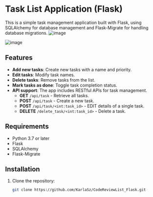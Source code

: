 # Task List Application (Flask)

This is a simple task management application built with Flask, using SQLAlchemy for database management and Flask-Migrate for handling database migrations.
![image](https://github.com/user-attachments/assets/035554ee-08fc-4d21-87dd-24d67764af40)

![image](https://github.com/user-attachments/assets/b440a20b-7287-4f34-80e5-52d449bc92ab)

## Features

- **Add new tasks**: Create new tasks with a name and priority.
- **Edit tasks**: Modify task names.
- **Delete tasks**: Remove tasks from the list.
- **Mark tasks as done**: Toggle task completion status.
- **API support**: The app includes RESTful APIs for task management.
  - **GET** `/api/task` - Retrieve all tasks.
  - **POST** `/api/task` - Create a new task.
  - **POST** `/api/task/<int:task_id>` - EDIT details of a single task.
  - **DELETE** `/delete_task/<int:task_id>` - Delete a task.

## Requirements

- Python 3.7 or later
- Flask
- SQLAlchemy
- Flask-Migrate

## Installation

1. Clone the repository:
   ```bash
   git clone https://github.com/KarlaSz/CodeReviewList_Flask.git
